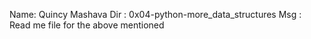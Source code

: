 Name: Quincy Mashava
Dir : 0x04-python-more_data_structures
Msg : Read me file for the above mentioned